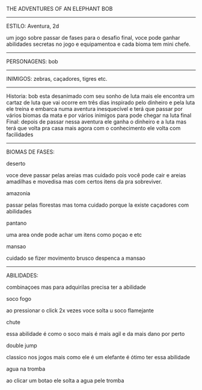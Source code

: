 THE ADVENTURES OF AN ELEPHANT BOB

---

ESTILO: Aventura, 2d
     
um jogo sobre passar de fases para o desafio final,
voce pode ganhar abilidades secretas no jogo e equipamentoa
e cada bioma tem mini chefe.

---

PERSONAGENS: bob

---

INIMIGOS: zebras, caçadores, tigres etc.

---

Historia: bob esta desanimado com seu sonho de luta mais ele encontra um cartaz de luta que vai ocorre em três dias inspirado pelo dinheiro
e pela luta ele treina e embarca numa aventura inesquecível e terá que passar por vários biomas da mata e por vários inimigos para pode chegar
na luta final	
Final: depois de passar nessa aventura ele ganha o dinheiro e a luta mas terá que volta pra casa mais agora com o conhecimento ele volta com facilidades

---

BIOMAS DE FASES:
    
deserto
     
voce deve passar pelas areias mas cuidado pois você pode cair e areias amadilhas e movedisa 
mas com certos itens da pra sobreviver.
     
amazonia
     
passar pelas florestas mas toma cuidado porque la existe caçadores com abilidades    

pantano

uma area onde pode achar um itens como poçao e etc

mansao
     
cuidado se fizer movimento brusco despenca a mansao


---
     
ABILIDADES: 
     
combinaçoes mas para adquirilas precisa ter a abilidade     

soco fogo 

ao pressionar o click 2x vezes voce solta u soco flamejante

chute

essa abilidade é como o soco mais é mais agil e da mais dano por perto

double jump

classico nos jogos mais como ele é um elefante é ótimo ter essa abilidade

agua na tromba

ao clicar um botao ele solta a agua pele tromba

